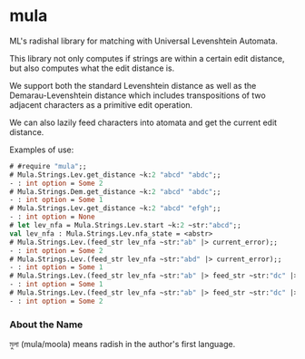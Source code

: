 # mula
ML's radishal library for matching with Universal Levenshtein Automata.

This library not only computes if strings are within a certain edit distance,
but also computes what the edit distance is.

We support both the standard Levenshtein distance as well as the
Demarau-Levenshtein distance which includes transpositions of two adjacent
characters as a primitive edit operation.

We can also lazily feed characters into atomata and get the current edit
distance.

Examples of use:
```ocaml
# #require "mula";;
# Mula.Strings.Lev.get_distance ~k:2 "abcd" "abdc";;
- : int option = Some 2
# Mula.Strings.Dem.get_distance ~k:2 "abcd" "abdc";;
- : int option = Some 1
# Mula.Strings.Lev.get_distance ~k:2 "abcd" "efgh";;
- : int option = None
# let lev_nfa = Mula.Strings.Lev.start ~k:2 ~str:"abcd";;
val lev_nfa : Mula.Strings.Lev.nfa_state = <abstr>
# Mula.Strings.Lev.(feed_str lev_nfa ~str:"ab" |> current_error);;
- : int option = Some 2
# Mula.Strings.Lev.(feed_str lev_nfa ~str:"abd" |> current_error);;
- : int option = Some 1
# Mula.Strings.Lev.(feed_str lev_nfa ~str:"ab" |> feed_str ~str:"dc" |> current_error);; (* counts 'd' as an insert edit *)
- : int option = Some 1
# Mula.Strings.Lev.(feed_str lev_nfa ~str:"ab" |> feed_str ~str:"dc" |> end_input);;
- : int option = Some 2
```

### About the Name
মুলা (mula/moola) means radish in the author's first language.

